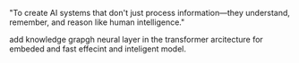 "To create AI systems that don't just process information—they understand, remember, and reason like human intelligence."

add knowledge grapgh neural layer in the transformer arcitecture for embeded and fast effecint and inteligent model.

